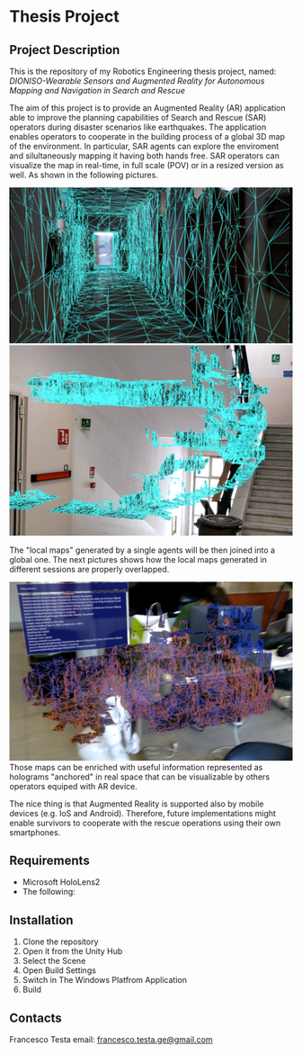 # Thesis Project

## __Project Description__
This is the repository of my Robotics Engineering thesis project, named:  
 _DIONISO-Wearable Sensors and Augmented Reality for Autonomous Mapping and Navigation in Search and Rescue_

 The aim of this project is to provide an Augmented Reality (AR) application able to improve the planning capabilities of Search and Rescue (SAR) operators during disaster scenarios like earthquakes. 
 The application enables operators to cooperate in the building process of a global 3D map of the environment. In particular, SAR agents can explore the enviroment and silultaneously mapping it having both hands free. SAR operators can visualize the map in real-time, in full scale (POV) or in a resized version as well. As shown in the following pictures.
 
 <img src="pictures/pov.PNG" with="70" hight="20"> 
 
 <img src="pictures/resizedMap.PNG" with="70" hight="20"> 
 
 The "local maps" generated by a single agents will be then joined into a global one. The next pictures shows how the local maps generated in different sessions are properly overlapped.

<img src="pictures/join maps.PNG" with="70" hight="20"> 
 Those maps can be enriched with useful information represented as holograms "anchored" in real space that can be visualizable by others operators equiped with AR device.
 
 The nice thing is that Augmented Reality is supported also by mobile devices (e.g. IoS and Android). Therefore, future implementations might enable survivors to cooperate with the rescue operations using their own smartphones.
 
 
 


## Requirements
- Microsoft HoloLens2
- The following: 

## Installation
1. Clone the repository
2. Open it from the Unity Hub
3. Select the Scene
4. Open Build Settings 
5. Switch in The Windows Platfrom Application 
6. Build

## Contacts
Francesco Testa 
email: francesco.testa.ge@gmail.com
